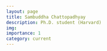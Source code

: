 ```yaml
---
layout: page
title: Sambuddha Chattopadhyay
description: Ph.D. student (Harvard)
img:
importance: 1
category: current
---
```


